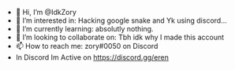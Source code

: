 - 👋 Hi, I’m @IdkZory 
- 👀 I’m interested in: Hacking google snake and Yk using discord...
- 🌱 I’m currently learning: absolutly nothing.
- 💞️ I’m looking to collaborate on: Tbh idk why I made this account
- 📫 How to reach me: zory#0050 on Discord
-  In Discord Im Active on https://discord.gg/eren 
